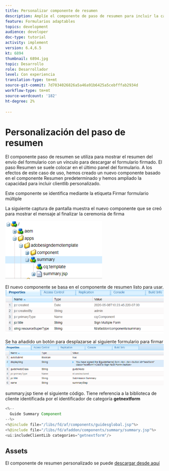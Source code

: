 ```yaml
---
title: Personalizar componente de resumen
description: Amplíe el componente de paso de resumen para incluir la capacidad de navegar al siguiente formulario en el paquete.
feature: Formularios adaptables
topics: development
audience: developer
doc-type: tutorial
activity: implement
version: 6.4,6.5
kt: 6894
thumbnail: 6894.jpg
topic: Desarrollo
role: Desarrollador
level: Con experiencia
translation-type: tm+mt
source-git-commit: 7d7034026826a5a46a91b6425a5cebfffab2934d
workflow-type: tm+mt
source-wordcount: '182'
ht-degree: 2%

---
```



# Personalización del paso de resumen

El componente paso de resumen se utiliza para mostrar el resumen del envío del formulario con un vínculo para descargar el formulario firmado. El paso Resumen se suele colocar en el último panel del formulario.
A los efectos de este caso de uso, hemos creado un nuevo componente basado en el componente Resumen predeterminado y hemos ampliado la capacidad para incluir clientlib personalizado.

Este componente se identifica mediante la etiqueta Firmar formulario múltiple

La siguiente captura de pantalla muestra el nuevo componente que se creó para mostrar el mensaje al finalizar la ceremonia de firma

![componente de resumen](assets/summary.PNG)

El nuevo componente se basa en el componente de resumen listo para usar.
![component-prop](assets/componentprop.PNG)

Se ha añadido un botón para desplazarse al siguiente formulario para firmar
![template-code](assets/template-code.PNG)

summary.jsp tiene el siguiente código. Tiene referencia a la biblioteca de cliente identificada por el identificador de categoría **getnextform**

```java
<%--
  Guide Summary Component
--%>
<%@include file="/libs/fd/af/components/guidesglobal.jsp"%>
<%@include file="/libs/fd/afaddon/components/summary/summary.jsp"%>
<ui:includeClientLib categories="getnextform"/>
```

## Assets

El componente de resumen personalizado se puede [descargar desde aquí](assets/custom-summary-step.zip)


